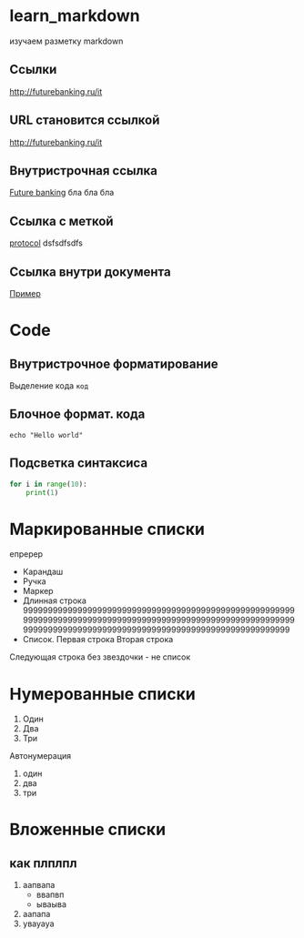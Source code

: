 # learn_markdown

изучаем разметку markdown

## Ссылки
http://futurebanking.ru/it

## URL становится ссылкой

http://futurebanking.ru/it

## Внутристрочная ссылка
[Future banking](http://futurebanking.ru/it) бла бла бла 

## Ссылка с меткой
[protocol][google] dsfsdfsdfs

[google]: https://www.google.ru/?gfe_rd=cr&dcr=0&ei=UrRxWqXtEdDRdMaYhbAC

## Ссылка внутри документа

[Пример](#url-становится-ссылкой)

# Code

## Внутристрочное форматирование 
Выделение кода `код`

## Блочное формат. кода

```
echo "Hello world"
```

## Подсветка синтаксиса
```python
for i in range(10):
    print(1)
```

# Маркированные списки 

епререр

* Карандаш
* Ручка
* Маркер
* Длинная строка 99999999999999999999999999999999999999999999999999999999999999999999999999999999999999999999999999999999999999999999999999999999999999999999999999999999999999999999
* Список. Первая строка
Вторая строка 

Следующая строка без звездочки - не список

# Нумерованные списки 

1. Один
2. Два
3. Три

Автонумерация

1. один
1. два
1. три

# Вложенные списки

## как плплпл

1. аапвапа
    * ввапвп
    * ываыва
2. аапапа
3. увауауа
